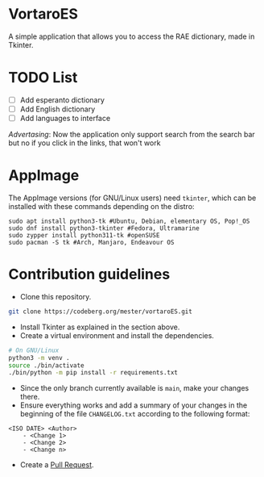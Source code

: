 # VortaroES

A simple application that allows you to access the RAE dictionary, made in Tkinter.

# TODO List

- [ ] Add esperanto dictionary
- [ ] Add English dictionary
- [ ] Add languages to interface

*Advertasing*: Now the application only support search from the search bar but no if you click in the links, that won't work
# AppImage
The AppImage versions (for GNU/Linux users) need `tkinter`, which can be installed with these commands depending on the distro:

```
sudo apt install python3-tk #Ubuntu, Debian, elementary OS, Pop!_OS
sudo dnf install python3-tkinter #Fedora, Ultramarine
sudo zypper install python311-tk #openSUSE
sudo pacman -S tk #Arch, Manjaro, Endeavour OS
```

# Contribution guidelines
- Clone this repository.
```bash
git clone https://codeberg.org/mester/vortaroES.git
```
- Install Tkinter as explained in the section above.
- Create a virtual environment and install the dependencies.
```bash
# On GNU/Linux
python3 -m venv .
source ./bin/activate
./bin/python -m pip install -r requirements.txt
```
- Since the only branch currently available is `main`, make your changes there.
- Ensure everything works and add a summary of your changes in the beginning of the file `CHANGELOG.txt` according to the following format:
```
<ISO DATE> <Author>
    - <Change 1>
    - <Change 2>
    - <Change n>
```
- Create a [Pull Request](https://codeberg.org/mester/vortaroES/pulls).